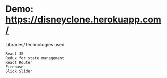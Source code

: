# Demo: https://disneyclone.herokuapp.com/

Libraries/Technologies used

    React JS
    Redux for state management
    React Router
    Firebase
    Slick Slider
